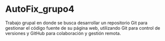 # AutoFix_grupo4
Trabajo grupal en donde se busca desarrollar un repositorio Git para gestionar el código fuente de su página web, utilizando Git para control de versiones y GitHub para colaboración y gestión remota.
